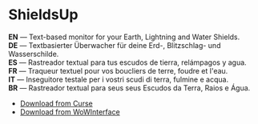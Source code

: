 ShieldsUp
============

**EN** — Text-based monitor for your Earth, Lightning and Water Shields.  
**DE** — Textbasierter Überwacher für deine Erd-, Blitzschlag- und Wasserschilde.  
**ES** — Rastreador textual para tus escudos de tierra, relámpagos y agua.  
**FR** — Traqueur textuel pour vos boucliers de terre, foudre et l'eau.  
**IT** — Inseguitore testale per i vostri scudi di terra, fulmine e acqua.  
**BR** — Rastreador textual para seus seus Escudos da Terra, Raios e Água.

* [Download from Curse](http://www.curse.com/addons/wow/shieldsup)
* [Download from WoWInterface](http://www.wowinterface.com/downloads/info9165-ShieldsUp.html)
